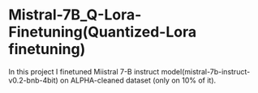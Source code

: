 # Mistral-7B_Q-Lora-Finetuning(Quantized-Lora finetuning)
In this project I finetuned Miistral 7-B instruct model(mistral-7b-instruct-v0.2-bnb-4bit) on ALPHA-cleaned dataset (only on 10% of it). 

